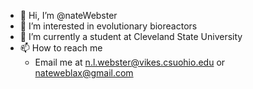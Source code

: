 - 👋 Hi, I’m @nateWebster
- 👀 I’m interested in evolutionary bioreactors
- 🌱 I’m currently a student at Cleveland State University
- 📫 How to reach me 
    - Email me at n.l.webster@vikes.csuohio.edu or nateweblax@gmail.com


